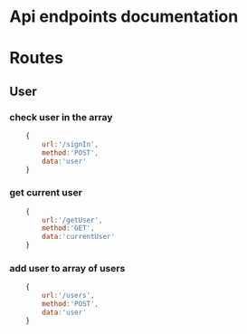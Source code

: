 # Api endpoints documentation

# Routes

## User

### check user in the array

```js
    {
        url:'/signIn',
        method:'POST',
        data:'user'
    }
```

### get current user

```js
    {
        url:'/getUser',
        method:'GET',
        data:'currentUser'
    }
```

### add user to array of users

```js
    {
        url:'/users',
        method:'POST',
        data:'user'
    }
```